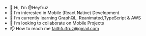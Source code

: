 - 👋 Hi, I’m @Heyfruz
- 👀 I’m interested in Mobile (React Native) Development
- 🌱 I’m currently learning GraphQL, Reanimated,TypeScript & AWS
- 💞️ I’m looking to collaborate on Mobile Projects
- 📫 How to reach me faithfulfruz@gmail.com

<!---
Heyfruz/Heyfruz is a ✨ special ✨ repository because its `README.md` (this file) appears on your GitHub profile.
You can click the Preview link to take a look at your changes.
--->

